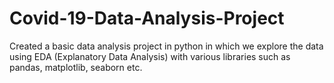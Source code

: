# Covid-19-Data-Analysis-Project

Created a basic data analysis project in python in which we explore the data using EDA (Explanatory Data Analysis) with various libraries such as pandas, matplotlib, seaborn etc.

